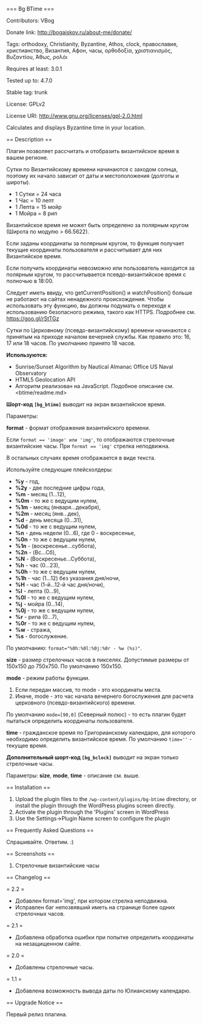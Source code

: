 === Bg BTime ===Contributors: VBogDonate link: http://bogaiskov.ru/about-me/donate/Tags: orthodoxy, Christianity, Byzantine, Athos, clock, православие, христианство, Византия, Афон, часы, ορθοδοξία, χριστιανισμός, Βυζαντίου, Άθως, ρολόιRequires at least: 3.0.1Tested up to: 4.7.0Stable tag: trunkLicense: GPLv2License URI: http://www.gnu.org/licenses/gpl-2.0.htmlCalculates and displays Byzantine time in your location.== Description ==Плагин позволяет рассчитать и отобразить византийское время в вашем регионе.Сутки по Византийскому времени начинаются с заходом солнца, поэтому их начало зависит от даты и местоположения (долготы и широты).* 1 Сутки = 24 часа* 1 Час = 10 лепт* 1 Лепта = 15 мойр* 1 Мойра = 8 рип	Византийское время не может быть определено за полярным кругом (Широта по модулю > 66.5622).Если заданы координаты за полярным кругом, то функция получает текущие координаты пользователя и рассчитывает для них Византийское время. Если получить координаты невозможно или пользователь находится за полярным кругом, то рассчитывается псевдо-византийское время с полночью в 18:00.Следует иметь ввиду, что getCurrentPosition() и watchPosition() больше не работают на сайтах ненадежного происхождения. Чтобы использовать эту функцию, вы должны подумать о переходе к использованию безопасного режима, такого как HTTPS. Подробнее см. <https://goo.gl/rStTGz>Сутки по Церковному (псевдо-византийскому) времени начинаются с принятым на приходе началом вечерней службы. Как правило это: 16, 17 или 18 часов. По умолчанию принято 18 часов.**Используются:***  Sunrise/Sunset Algorithm by Nautical Almanac Office US Naval Observatory*  HTML5 Geolocation API*  Алгоритм реализован на JavaScript. Подобное описание см. <btime/readme.md>**Шорт-код `[bg_btime]`** выводит на экран византийское время.Параметры:**format** - формат отображения византийского времени. Если `format == 'image' или 'img'`, то отображаются стрелочные византийские часы. При `format == 'img'` стрелка неподвижна.	В остальных случаях время отображается в виде текста.	Используйте следующие плейсхолдеры:* **%y** - год,* **%2y** - две последние цифры года,* **%m** - месяц (1...12),* **%0m** - то же с ведущим нулем,* **%1m** - месяц (января...декабря),* **%2m** - месяц (янв...дек),* **%d** - день месяца (0...31),* **%0d** - то же с ведущим нулем,* **%n** - день недели (0...6), где 0 - воскресенье,* **%0n** - то же с ведущим нулем,* **%1n** - (воскресенье...суббота),* **%2n** - (Вс...Сб),* **%N** - (Воскресенье...Суббота),* **%h** - час (0...23),* **%0h** - то же с ведущим нулем,* **%1h** - час (1...12) без указания дня/ночи,* **%H** - час (1-й...12-й час дня/ночи),* **%l** - лепта (0...9),* **%0l** - то же с ведущим нулем,* **%j** - мойра (0...14),* **%0j** - то же с ведущим нулем,* **%r** - рипа (0...7),* **%0r** - то же с ведущим нулем,* **%w** - стража,* **%s** - богослужение.	По умолчанию: `format="%0h:%0l:%0j:%0r - %w (%s)"`.		**size** - размер стрелочных часов в пикселях. Допустимые размеры от 150x150 до 750x750. По умолчанию 150x150.**mode** - режим работы функции. 1. Если передан массив, то mode - это координаты места. 1. Иначе, mode - это час начала вечернего богослужения для расчета церковного (псевдо-византийского) времени.		По умолчанию `mode=[90,0]` (Северный полюс) - то есть плагин будет пытаться определить координаты пользователя.		**time** - гражданское время по Григорианскому календарю, для которого необходимо определить византийское время.По умолчанию `time=''` - текущее время.**Дополнительный шорт-код `[bg_bclock]`** выводит на экран только стрелочные часы.Параметры: **size**, **mode**, **time** - описание см. выше.		== Installation ==1. Upload the plugin files to the `/wp-content/plugins/bg-btime` directory, or install the plugin through the WordPress plugins screen directly.1. Activate the plugin through the \'Plugins\' screen in WordPress1. Use the Settings->Plugin Name screen to configure the plugin== Frequently Asked Questions ==Спрашивайте. Ответим. :)== Screenshots ==1. Стрелочные византийские часы== Changelog === 2.2 =* Добавлен format='img', при котором стрелка неподвижна.* Исправлен баг непозвявший иметь на странице более одних стрелочных часов.= 2.1 =* Добавлена обработка ошибки при попытке определить координаты на незащищенном сайте.= 2.0 =* Добавлены стрелочные часы.= 1.1 =* Добавлена возможность вывода даты по Юлианскому календарю.== Upgrade Notice ==Первый релиз плагина.